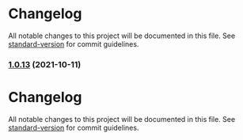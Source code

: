 # Changelog

All notable changes to this project will be documented in this file. See [standard-version](https://github.com/conventional-changelog/standard-version) for commit guidelines.

### [1.0.13](https://github.com/yangdm2015/webpack_cross/compare/v1.0.12...v1.0.13) (2021-10-11)

# Changelog

All notable changes to this project will be documented in this file. See [standard-version](https://github.com/conventional-changelog/standard-version) for commit guidelines.
